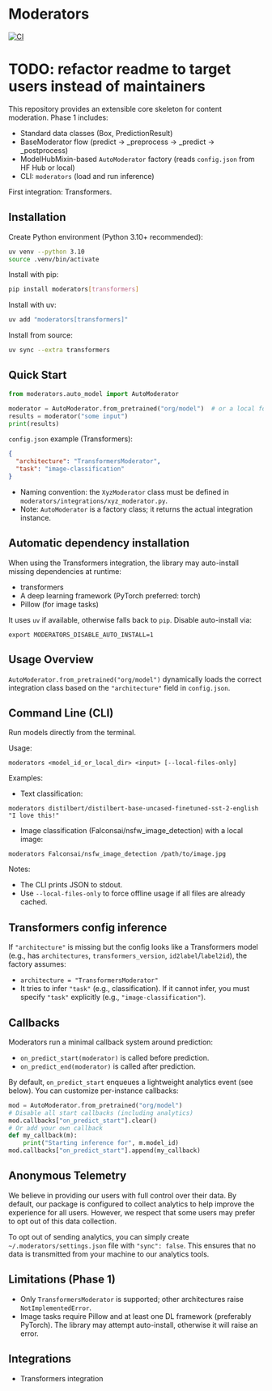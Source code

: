 # Moderators

[![CI](https://github.com/viddexa/moderators/actions/workflows/ci.yml/badge.svg?branch=main)](https://github.com/viddexa/moderators/actions/workflows/ci.yml)

# TODO: refactor readme to target users instead of maintainers

This repository provides an extensible core skeleton for content moderation. Phase 1 includes:
- Standard data classes (Box, PredictionResult)
- BaseModerator flow (predict → _preprocess → _predict → _postprocess)
- ModelHubMixin-based `AutoModerator` factory (reads `config.json` from HF Hub or local)
- CLI: `moderators` (load and run inference)

First integration: Transformers.

## Installation

Create Python environment (Python 3.10+ recommended):

```bash
uv venv --python 3.10
source .venv/bin/activate
```

Install with pip:

```bash
pip install moderators[transformers]
```

Install with uv:

```bash
uv add "moderators[transformers]"
```

Install from source:

```bash
uv sync --extra transformers
```

## Quick Start

```python
from moderators.auto_model import AutoModerator

moderator = AutoModerator.from_pretrained("org/model")  # or a local folder path
results = moderator("some input")
print(results)
```

`config.json` example (Transformers):
```json
{
  "architecture": "TransformersModerator",
  "task": "image-classification"
}
```

- Naming convention: the `XyzModerator` class must be defined in `moderators/integrations/xyz_moderator.py`.
- Note: `AutoModerator` is a factory class; it returns the actual integration instance.

## Automatic dependency installation
When using the Transformers integration, the library may auto-install missing dependencies at runtime:
- transformers
- A deep learning framework (PyTorch preferred: torch)
- Pillow (for image tasks)

It uses `uv` if available, otherwise falls back to `pip`. Disable auto-install via:
```
export MODERATORS_DISABLE_AUTO_INSTALL=1
```

## Usage Overview
`AutoModerator.from_pretrained("org/model")` dynamically loads the correct integration class based on the `"architecture"` field in `config.json`.

## Command Line (CLI)
Run models directly from the terminal.

Usage:
```
moderators <model_id_or_local_dir> <input> [--local-files-only]
```

Examples:
- Text classification:
```
moderators distilbert/distilbert-base-uncased-finetuned-sst-2-english "I love this!"
```

- Image classification (Falconsai/nsfw_image_detection) with a local image:
```
moderators Falconsai/nsfw_image_detection /path/to/image.jpg
```

Notes:
- The CLI prints JSON to stdout.
- Use `--local-files-only` to force offline usage if all files are already cached.

## Transformers config inference
If `"architecture"` is missing but the config looks like a Transformers model (e.g., has `architectures`, `transformers_version`, `id2label`/`label2id`), the factory assumes:
- `architecture = "TransformersModerator"`
- It tries to infer `"task"` (e.g., classification). If it cannot infer, you must specify `"task"` explicitly (e.g., `"image-classification"`).

## Callbacks
Moderators run a minimal callback system around prediction:
- `on_predict_start(moderator)` is called before prediction.
- `on_predict_end(moderator)` is called after prediction.

By default, `on_predict_start` enqueues a lightweight analytics event (see below). You can customize per-instance callbacks:
```python
mod = AutoModerator.from_pretrained("org/model")
# Disable all start callbacks (including analytics)
mod.callbacks["on_predict_start"].clear()
# Or add your own callback
def my_callback(m):
    print("Starting inference for", m.model_id)
mod.callbacks["on_predict_start"].append(my_callback)
```

## Anonymous Telemetry

We believe in providing our users with full control over their data. By default, our package is configured to collect analytics to help improve the experience for all users. However, we respect that some users may prefer to opt out of this data collection.

To opt out of sending analytics, you can simply create `~/.moderators/settings.json` file with `"sync": false`. This ensures that no data is transmitted from your machine to our analytics tools.

## Limitations (Phase 1)
- Only `TransformersModerator` is supported; other architectures raise `NotImplementedError`.
- Image tasks require Pillow and at least one DL framework (preferably PyTorch). The library may attempt auto-install, otherwise it will raise an error.

## Integrations
- Transformers integration

